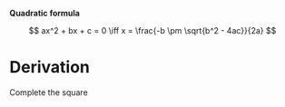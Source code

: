 **Quadratic formula**

$$
ax^2 + bx + c = 0 \iff x = \frac{-b \pm \sqrt{b^2 - 4ac}}{2a}
$$

# Derivation

Complete the square